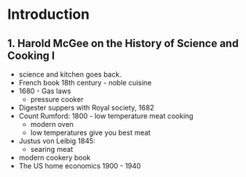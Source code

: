 # Introduction

## 1. Harold McGee on the History of Science and Cooking I

- science and kitchen goes back.
- French book 18th century - noble cuisine
- 1680 - Gas laws
  - pressure cooker
- Digester suppers with Royal society, 1682
- Count Rumford: 1800 - low temperature meat cooking
  - modern oven
  - low temperatures give you best meat
- Justus von Leibig 1845:
  - searing meat
- modern cookery book
- The US home economics 1900 - 1940